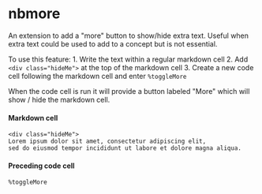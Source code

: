 # nbmore
An extension to add a "more" button to show/hide extra text. Useful when extra text could be used to add to a concept but is not essential.

To use this feature:
    1. Write the text within a regular markdown cell
    2. Add `<div class="hideMe">` at the top of the markdown cell
    3. Create a new code cell following the markdown cell and enter `%toggleMore`
    
When the code cell is run it will provide a button labeled "More" which will show / hide the markdown cell.

#### Markdown cell
```
<div class="hideMe">
Lorem ipsum dolor sit amet, consectetur adipiscing elit, 
sed do eiusmod tempor incididunt ut labore et dolore magna aliqua.

```

#### Preceding code cell
`%toggleMore`
